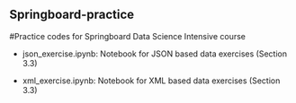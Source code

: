 ## Springboard-practice
#Practice codes for Springboard Data Science Intensive course

+ json_exercise.ipynb:
Notebook for JSON based data exercises (Section 3.3)

+ xml_exercise.ipynb:
Notebook for XML based data exercises (Section 3.3)
